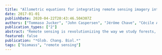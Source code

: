```yaml
---
title: "Allometric equations for integrating remote sensing imagery into forest monitoring programmes"
date: 2017-01-01
publishDate: 2020-04-22T20:43:46.504307Z
authors: ["Tommaso Jucker", "John Caspersen", "Jérôme Chave", "Cécile Antin", "Nicolas Barbier", "Frans Bongers", "Michele Dalponte", "Karin Y van Ewijk", "David I Forrester", "Matthias Haeni", "Steven I Higgins", "Robert J Holdaway", "Yoshiko Iida", "Craig Lorimer", "Peter L Marshall", "Stéphane Momo", "Glenn R Moncrieff", "Pierre Ploton", "Lourens Poorter", "Kassim Abd Rahman", "Michael Schlund", "Bonaventure Sonké", "Frank J Sterck", "Anna T Trugman", "Vladimir A Usoltsev", "Mark C Vanderwel", "Peter Waldner", "Beatrice M M Wedeux", "Christian Wirth", "Hannsjörg Wöll", "Murray Woods", "Wenhua Xiang", "Niklaus E Zimmermann", "David A Coomes"]
publication_types: ["2"]
abstract: "Remote sensing is revolutionizing the way we study forests, and recent technological advances mean we are now able - for the first time - to identify and measure the crown dimensions of individual trees from airborne imagery. Yet to make full use of these data for quantifying forest carbon stocks and dynamics, a new generation of allometric tools which have tree height and crown size at their centre are needed. Here, we compile a global database of 108753 trees for which stem diameter, height and crown diameter have all been measured, including 2395 trees harvested to measure aboveground biomass. Using this database, we develop general allometric models for estimating both the diameter and aboveground biomass of trees from attributes which can be remotely sensed - specifically height and crown diameter. We show that tree height and crown diameter jointly quantify the aboveground biomass of individual trees and find that a single equation predicts stem diameter from these two variables across the world's forests. These new allometric models provide an intuitive way of integrating remote sensing imagery into large-scale forest monitoring programmes and will be of key importance for parameterizing the next generation of dynamic vegetation models."
featured: false
publication: "*Glob. Chang. Biol.*"
tags: ["biomass", "remote sensing"]
---
```


